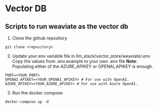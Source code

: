 # Vector DB

## Scripts to run weaviate as the vector db

1. Clone the github repository
```
git clone <repository>
```

2. Update your env variable file in llm_stack/vector_store/weaviate/.env
   Copy the values from .env.example to your own .env file
   **Note**: Populating either of the AZURE_APIKEY or OPENAI_APIKEY is enough.
```
PORT=<YOUR_PORT>
OPENAI_APIKEY=<YOUR_OPENAI_APIKEY> # For use with OpenAI.
AZURE_APIKEY=<YOUR_AZURE_APIKEY> # For use with Azure OpenAI.
```

3. Run the docker compose
```
docker-compose up -d
```



